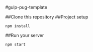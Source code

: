 #gulp-pug-template

##Clone this repository
##Project setup

```
npm install
```

##Run your server

```
npm start
```
